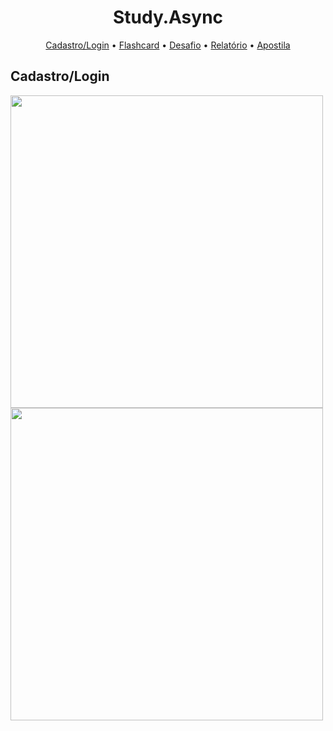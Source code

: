 <div align="center">
  <h1>Study.Async</h1>
  <span>
    <a href="#1">Cadastro/Login</a> • <a href="">Flashcard</a> • <a href="">Desafio</a> • <a href="">Relatório</a> • <a href="">Apostila</a>
  </span>
</div>

<div>
  <h2 id="1">Cadastro/Login</h2>
  <img src="https://cdn.discordapp.com/attachments/1198391844111912980/1199567603341987891/Desktop_-_1.png?ex=65c30363&is=65b08e63&hm=a6710c91e743bb2b08f5189739b3789cfb2978c5cea338c9fe578901c8cee72b&" width="500px"/>
  <img src="https://cdn.discordapp.com/attachments/1198391844111912980/1199567606059896942/Desktop_-_2.png?ex=65c30364&is=65b08e64&hm=2c7245379bdfda93c96f6ccda8e0769db24e2e514158eeb202371a239d80478b&" width="500px"/>
</div>




